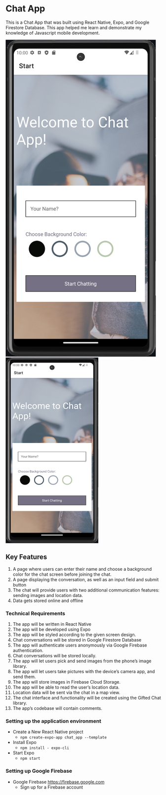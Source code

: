 # Chat App
This is a Chat App that was built using React Native, Expo, and Google Firestore Database. This app helped me learn and demonstrate my knowledge of Javascript mobile development. 

![Screenshot of Chatt-App](assets/Chat-App%20Homescreen.png)
<img src='assets/Chat-App Homescreen.png' width='300' height='600'>
## Key Features
 1. A page where users can enter their name and choose a background color for the chat screen before joining the chat.
 2. A page displaying the conversation, as well as an input field and submit button
 3. The chat will provide users with two additional communication features: sending images and location data.
 4. Data gets stored online and offline

### Technical Requirements
1. The app will be written in React Native
2. The app will be developed using Expo
3. The app will be styled according to the given screen design.
4. Chat conversations will be stored in Google Firestore Database
5. The app will authenticate users anonymously via Google Firebase authentication.
6. Chat conversations will be stored locally.
7. The app will let users pick and send images from the phone’s image library.
8. The app will let users take pictures with the device’s camera app, and send them.
9. The app will store images in Firebase Cloud Storage.
10. The app will be able to read the user’s location data.
11. Location data will be sent via the chat in a map view.
12. The chat interface and functionality will be created using the Gifted Chat library.
13. The app’s codebase will contain comments.

### Setting up the application environment
- Create a New React Native project
  - `npm create-expo-app chat_app --template`
-  Install Expo
   -  `npm install - expo-cli`
-  Start Expo
   -  `npm start`

### Setting up Google Firebase
- Google Firebase https://firebase.google.com
  - Sign up for a Firebase account
